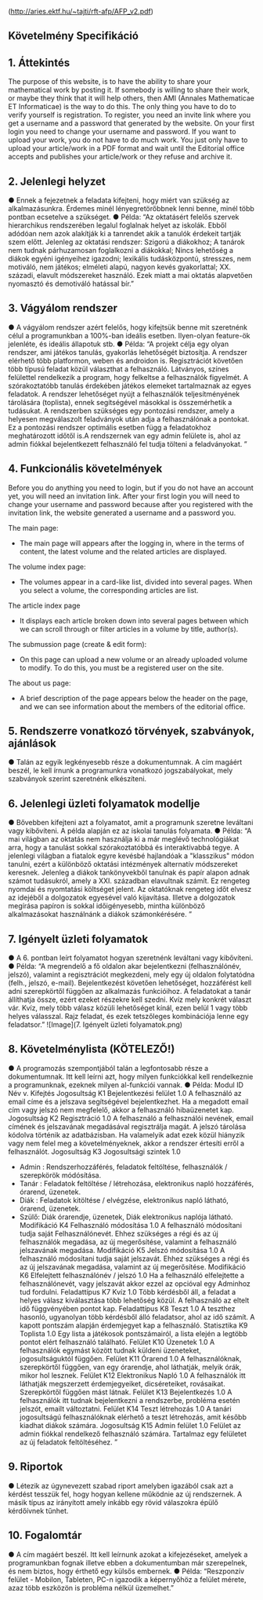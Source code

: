 (http://aries.ektf.hu/~tajti/rft-afp/AFP_v2.pdf)

## Követelmény Specifikáció

## 1. Áttekintés
The purpose of this website, is to have the ability to share your mathematical work by posting it.
If somebody is willing to share their work, or maybe they think that it will help others, then AMI (Annales Mathematicae ET Informaticae) is the way to do this.
The only thing you have to do to verify yourself is registration. To register, you need an invite link where you get a username and a password that generated by the website. On your first login you need to change your username and password.
If you want to upload your work, you do not have to do much work. You just only have to upload your article/work in a PDF format and wait until the Editorial office accepts and publishes your article/work or they refuse and archive it.


## 2. Jelenlegi helyzet
● Ennek a fejezetnek a feladata kifejteni, hogy miért van szükség az
alkalmazásunkra. Érdemes minél lényegretörőbbnek lenni benne, minél
több pontban ecsetelve a szükséget.
● Példa: “Az oktatásért felelős szervek hierarchikus rendszerében legalul
foglalnak helyet az iskolák. Ebből adódóan nem azok alakítják ki a
tanrendet akik a tanulók érdekeit tartják szem előtt. Jelenleg az oktatási
rendszer: Szigorú a diákokhoz; A tanárok nem tudnak párhuzamosan
foglalkozni a diákokkal; Nincs lehetőség a diákok egyéni igényeihez
igazodni; lexikális tudásközpontú, stresszes, nem motiváló, nem játékos;
elméleti alapú, nagyon kevés gyakorlattal; XX. századi, elavult
módszereket használó. Ezek miatt a mai oktatás alapvetően nyomasztó
és demotiváló hatással bír.”


## 3. Vágyálom rendszer
● A vágyálom rendszer azért felelős, hogy kifejtsük benne mit szeretnénk
célul a programunkban a 100%-ban ideális esetben. Ilyen-olyan
feature-ök jelenléte, és ideális állapotuk stb.
● Példa: “A projekt célja egy olyan rendszer, ami játékos tanulás, gyakorlás
lehetőségét biztosítja. A rendszer elérhető több platformon, weben és androidon
is. Regisztrációt követően több típusú feladat közül választhat a felhasználó.
Látványos, színes felülettel rendelkezik a program, hogy felkeltse a felhasználók
figyelmét. A szórakoztatóbb tanulás érdekében játékos elemeket tartalmaznak
az egyes feladatok. A rendszer lehetőséget nyújt a felhasználók
teljesítményének tárolására (toplista), ennek segítségével másokkal is
összemérhetik a tudásukat. A rendszerben szükséges egy pontozási rendszer,
amely a helyesen megválaszolt feladványok után adja a felhasználónak a
pontokat. Ez a pontozási rendszer optimális esetben függ a feladatokhoz
meghatározott időtől is.A rendszernek van egy admin felülete is, ahol az admin
fiókkal bejelentkezett felhasználó fel tudja tölteni a feladványokat. ”


## 4. Funkcionális követelmények
Before you do anything you need to login, but if you do not have an account yet, you will need an invitation link. After your first login you will need to change your username and password because after you registered with the invitation link, the website generated a username and a password you.

The main page:
- The main page will appears after the logging in, where in the terms of content, the latest volume and the related articles are displayed.

The volume index page:
- The volumes appear in a card-like list, divided into several pages. When you select a volume, the corresponding articles are list.

The article index page
- It displays each article broken down into several pages between which we can scroll through or filter articles in a volume by title, author(s).

The submussion page (create & edit form):
- On this page can upload a new volume or an already uploaded volume to modify. To do this, you must be a registered user on the site.

The about us page:
- A brief description of the page appears below the header on the page, and we can see information about the members of the editorial office.


## 5. Rendszerre vonatkozó törvények, szabványok, ajánlások
● Talán az egyik legkényesebb része a dokumentumnak. A cím magáért
beszél, le kell írnunk a programunkra vonatkozó jogszabályokat, mely
szabványok szerint szeretnénk elkészíteni.


## 6. Jelenlegi üzleti folyamatok modellje
● Bővebben kifejteni azt a folyamatot, amit a programunk szeretne
leváltani vagy kibővíteni. A példa alapján ez az iskolai tanulás folyamata.
● Példa: “A mai világban az oktatás nem használja ki a már meglévő
technológiákat arra, hogy a tanulást sokkal szórakoztatóbbá és interaktívabbá
tegye. A jelenlegi világban a fiatalok egyre kevésbé hajlandóak a "klasszikus"
módon tanulni, ezért a különböző oktatási intézmények alternatív módszereket
keresnek. Jelenleg a diákok tankönyvekből tanulnak és papír alapon adnak
számot tudásukról, amely a XXI. században elavultnak számít. Ez rengeteg
nyomdai és nyomtatási költséget jelent. Az oktatóknak rengeteg időt elvesz az
idejéből a dolgozatok egyesével való kijavítása. Illetve a dolgozatok megírása
papíron is sokkal időigényesebb, mintha különböző alkalmazásokat
használnánk a diákok számonkérésére. ”


## 7. Igényelt üzleti folyamatok
● A 6. pontban leírt folyamatot hogyan szeretnénk leváltani vagy
kibővíteni.
● Példa: “A megrendelő a fő oldalon akar bejelentkezni (felhasználónév, jelszó),
valamint a regisztrációt megkezdeni, mely egy új oldalon folytatódna (felh.,
jelszó, e-mail). Bejelentkezést követően lehetőséget, hozzáférést kell adni
szerepkörtől függően az alkalmazás funkcióihoz. A feladatokat a tanár állíthatja
össze, ezért ezeket részekre kell szedni. Kvíz mely konkrét választ vár. Kvíz,
mely több válasz közüli lehetőséget kínál, ezen belül 1 vagy több helyes
válasszal. Rajz feladat, és ezek tetszőleges kombinációja lenne egy feladatsor.”
![Image](7. Igényelt üzleti folyamatok.png)


## 8. Követelménylista (KÖTELEZŐ!)
● A programozás szempontjából talán a legfontosabb része a
dokumentumnak. Itt kell leírni azt, hogy milyen funkciókkal kell
rendelkeznie a programunknak, ezeknek milyen al-funkciói vannak.
● Példa:
Modul ID Név v. Kifejtés
Jogosultság K1 Bejelentkezési
felület 1.0
A felhasználó az email címe és a jelszava
segítségével bejelentkezhet.
Ha a megadott email cím vagy jelszó nem
megfelelő, akkor a felhasználó hibaüzenetet kap.
Jogosultság K2 Regisztráció 1.0
A felhasználó a felhasználói nevének, email
címének és jelszavának megadásával regisztrálja
magát.
A jelszó tárolása kódolva történik az adatbázisban.
Ha valamelyik adat ezek közül hiányzik vagy nem
felel meg a követelményeknek,
akkor a rendszer értesíti erről a felhasználót.
Jogosultság K3 Jogosultsági
szintek 1.0
- Admin : Rendszerhozzáférés, feladatok
feltöltése, felhasználók / szerepkörök módósítása.
- Tanár : Feladatok feltöltése / létrehozása,
elektronikus napló hozzáférés, órarend, üzenetek.
- Diák : Feladatok kitöltése / elvégzése,
elektronikus napló látható, órarend, üzenetek.
- Szülő: Diák órarendje, üzenetek, Diák
elektronikus naplója látható.
Modifikáció K4 Felhasználó
módosítása 1.0
A felhasználó módosítani tudja saját
Felhasználónevét. Ehhez szükséges a régi és az új
felhasználók megadása, az új megerősítése,
valamint a felhasználó jelszavának megadása.
Modifikáció K5 Jelszó módosítása 1.0
A felhasználó módosítani tudja saját jelszavát.
Ehhez szükséges a régi és az új jelszavának
megadása, valamint az új megerősítése.
Modifikáció K6
Elfelejtett
felhasználónév /
jelszó
1.0
Ha a felhasználó elfelejtette a felhasználónevét,
vagy jelszavát akkor ezzel az opcióval egy
Adminhoz tud fordulni.
Feladattípus K7 Kvíz 1.0
Több kérdésből áll, a feladat a helyes válasz
kiválasztása több lehetőség közül. A felhasználó
az eltelt idő függvényében pontot kap.
Feladattípus K8 Teszt 1.0
A teszthez hasonló, ugyanolyan több kérdésből
álló feladatsor, ahol az idő számít. A kapott
pontszám alapján érdemjegyet kap a felhasználó.
Statisztika K9 Toplista 1.0 Egy lista a játékosok pontszámairól, a lista elején
a legtöbb pontot elért felhasználó található.
Felület K10 Üzenetek 1.0 A felhasználók egymást között tudnak küldeni
üzeneteket, jogosultságuktól függően.
Felület K11 Órarend 1.0
A felhasználóknak, szerepkörtől függően, van egy
órarendje, ahol láthatják, melyik órák, mikor hol
lesznek.
Felület K12 Elektronikus Napló 1.0
A felhasználók itt láthatják megszerzett
érdemjegyeiket, dicséreteiket, rovásaikat.
Szerepkörtől függően mást látnak.
Felület K13 Bejelentkezés 1.0
A felhasználók itt tudnak bejelentkezni a
rendszerbe, probléma esetén jelszót, emailt
változtatni.
Felület K14 Teszt létrehozás 1.0
A tanári jogosultságú felhasználóknak elérhető a
teszt létrehozás, amit később kiadhat diákok
számára.
Jogosultság K15 Admin felület 1.0
Felület az admin fiókkal rendelkező felhasználó
számára. Tartalmaz egy felületet az új feladatok
feltöltéséhez.
”


## 9. Riportok
● Létezik az úgynevezett szabad riport amelyben igazából csak azt a
kérdést tesszük fel, hogy hogyan kellene működnie az új rendszernek. A
másik típus az irányított amely inkább egy rövid válaszokra épülő
kérdőívnek tűnhet.


## 10. Fogalomtár
● A cím magáért beszél. Itt kell leírnunk azokat a kifejezéseket, amelyek a
programunkban fognak illetve ebben a dokumentumban már
szerepelnek, és nem biztos, hogy érthető egy külsős embernek.
● Példa: “Reszponzív felület - Mobilon, Tableten, PC-n igazodik a
képernyőhöz a felület mérete, azaz több eszközön is probléma nélkül
üzemelhet.”